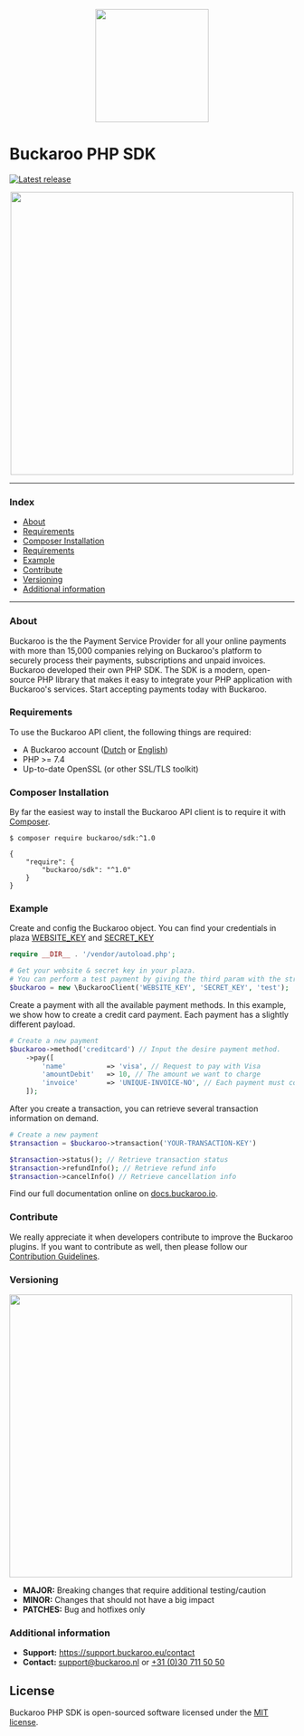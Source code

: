 
<p align="center">
  <img src="https://user-images.githubusercontent.com/7081446/178473472-c0c29ec5-762c-47de-9ed4-999e5ad6c70d.png" width="200px" position="center">
</p>

# Buckaroo PHP SDK
[![Latest release](https://badgen.net/github/release/buckaroo-it/BuckarooSDK_PHP)](https://github.com/buckaroo-it/BuckarooSDK_PHP/releases)

<p align="center">
  <img src="https://www.buckaroo.nl/media/3613/buckaroo-payment.png" width="500px" position="center">
</p>

---
### Index
- [About](#about)
- [Requirements](#requirements)
- [Composer Installation](#composer-installation)
- [Requirements](#requirements)
- [Example](#example)
- [Contribute](#contribute)
- [Versioning](#versioning)
- [Additional information](#additional-information)
---

### About

Buckaroo is the the Payment Service Provider for all your online payments with more than 15,000 companies relying on Buckaroo's platform to securely process their payments, subscriptions and unpaid invoices.
Buckaroo developed their own PHP SDK. The SDK is a modern, open-source PHP library that makes it easy to integrate your PHP application with Buckaroo's services.
Start accepting payments today with Buckaroo.

### Requirements

To use the Buckaroo API client, the following things are required:

+ A Buckaroo account ([Dutch](https://www.buckaroo.nl/start) or [English](https://www.buckaroo.eu/solutions/request-form))
+ PHP >= 7.4
+ Up-to-date OpenSSL (or other SSL/TLS toolkit)

### Composer Installation

By far the easiest way to install the Buckaroo API client is to require it with [Composer](http://getcomposer.org/doc/00-intro.md).

    $ composer require buckaroo/sdk:^1.0

    {
        "require": {
            "buckaroo/sdk": "^1.0"
        }
    }

### Example
Create and config the Buckaroo object. 
You can find your credentials in plaza  [WEBSITE_KEY](https://plaza.buckaroo.nl/Configuration/Website/Index/) and [SECRET_KEY](https://admin.buckaroo.nl/Configuration/Merchant/SecretKey)

```php
require __DIR__ . '/vendor/autoload.php';

# Get your website & secret key in your plaza.
# You can perform a test payment by giving the third param with the string "test", on default it is set on "live"
$buckaroo = new \BuckarooClient('WEBSITE_KEY', 'SECRET_KEY', 'test');
```

Create a payment with all the available payment methods. In this example, we show how to create a credit card payment. Each payment has a slightly different payload.
```php
# Create a new payment
$buckaroo->method('creditcard') // Input the desire payment method.
    ->pay([
        'name'          => 'visa', // Request to pay with Visa
        'amountDebit'   => 10, // The amount we want to charge
        'invoice'       => 'UNIQUE-INVOICE-NO', // Each payment must contain a unique invoice number
    ]);
```

After you create a transaction, you can retrieve several transaction information on demand.
```php
# Create a new payment
$transaction = $buckaroo->transaction('YOUR-TRANSACTION-KEY')

$transaction->status(); // Retrieve transaction status
$transaction->refundInfo(); // Retrieve refund info
$transaction->cancelInfo() // Retrieve cancellation info
```

Find our full documentation online on [docs.buckaroo.io](https://docs.buckaroo.io).

### Contribute

We really appreciate it when developers contribute to improve the Buckaroo plugins.
If you want to contribute as well, then please follow our [Contribution Guidelines](CONTRIBUTING.md).

### Versioning
<p align="left">
  <img src="https://user-images.githubusercontent.com/7081446/178474134-f4c3976d-653c-4ca1-bcd1-48bf6d489196.png" width="500px" position="center">
</p>

- **MAJOR:** Breaking changes that require additional testing/caution
- **MINOR:** Changes that should not have a big impact
- **PATCHES:** Bug and hotfixes only

### Additional information
- **Support:** https://support.buckaroo.eu/contact
- **Contact:** [support@buckaroo.nl](mailto:support@buckaroo.nl) or [+31 (0)30 711 50 50](tel:+310307115050)

## License
Buckaroo PHP SDK is open-sourced software licensed under the [MIT license](https://opensource.org/licenses/MIT).
